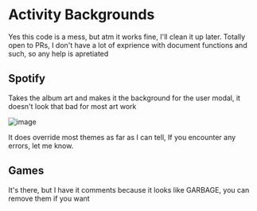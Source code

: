 # Activity Backgrounds
Yes this code is a mess, but atm it works fine, I'll clean it up later. Totally open to PRs, I don't have a lot of exprience with document functions and such, so any help is apretiated

## Spotify
Takes the album art and makes it the background for the user modal, it doesn't look that bad for most art work

![image](https://crenshaw.otters.store/uploads/b1215eff-59ca-4766-99c4-8d7ffb87d6a7/5Ur1YhyM.png)

It does override most themes as far as I can tell, If you encounter any errors, let me know.
## Games
It's there, but I have it comments because it looks like GARBAGE, you can remove them if you want